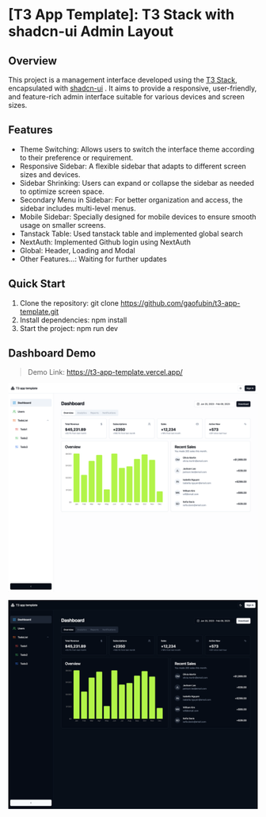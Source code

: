 # [T3 App Template]: T3 Stack with shadcn-ui Admin Layout

## Overview
This project is a management interface developed using the [T3 Stack](https://create.t3.gg/), encapsulated with [shadcn-ui](https://ui.shadcn.com/)
. It aims to provide a responsive, user-friendly, and feature-rich admin interface suitable for various devices and screen sizes.

## Features
  - Theme Switching: Allows users to switch the interface theme according to their preference or requirement.
  - Responsive Sidebar: A flexible sidebar that adapts to different screen sizes and devices.
  - Sidebar Shrinking: Users can expand or collapse the sidebar as needed to optimize screen space.
  - Secondary Menu in Sidebar: For better organization and access, the sidebar includes multi-level menus.
  - Mobile Sidebar: Specially designed for mobile devices to ensure smooth usage on smaller screens.
  - Tanstack Table: Used tanstack table and implemented global search
  - NextAuth: Implemented Github login using NextAuth
  - Global: Header, Loading and Modal
  - Other Features...: Waiting for further updates

## Quick Start
  1. Clone the repository: git clone https://github.com/gaofubin/t3-app-template.git
  2. Install dependencies: npm install
  3. Start the project: npm run dev

## Dashboard Demo
> Demo Link: https://t3-app-template.vercel.app/

![light](light.png)

![dark](dark.png)
